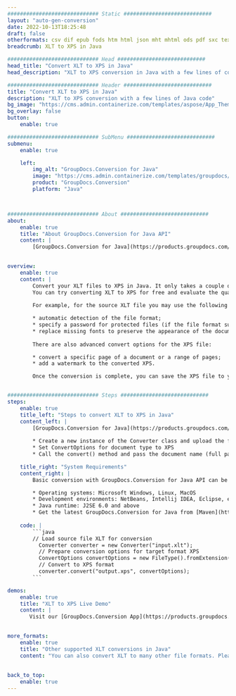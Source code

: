 ```yaml
---
############################# Static ############################
layout: "auto-gen-conversion"
date: 2022-10-13T18:25:48
draft: false
otherformats: csv dif epub fods htm html json mht mhtml ods pdf sxc tex tsv xlam xls xlsb xlsm xlsx xlt xltm xltx xml xps
breadcrumb: XLT to XPS in Java

############################# Head ############################
head_title: "Convert XLT to XPS in Java"
head_description: "XLT to XPS conversion in Java with a few lines of code. Convert over 160 file formats using the GroupDocs document conversion API for Java"

############################# Header ############################
title: "Convert XLT to XPS in Java"
description: "XLT to XPS conversion with a few lines of Java code"
bg_image: "https://cms.admin.containerize.com/templates/aspose/App_Themes/V3/images/bg/header1.png"
bg_overlay: false
button:
    enable: true

############################# SubMenu ############################
submenu:
    enable: true

    left:
        img_alt: "GroupDocs.Conversion for Java"
        image: "https://cms.admin.containerize.com/templates/groupdocs/images/product-logos/90x90-noborder/groupdocs-conversion-java.png"
        product: "GroupDocs.Conversion"
        platform: "Java"



############################# About ############################
about:
    enable: true
    title: "About GroupDocs.Conversion for Java API"
    content: |
        [GroupDocs.Conversion for Java](https://products.groupdocs.com/conversion/java/) is an advanced file format conversion API for converting between popular image and document formats such as Microsoft Office, OpenDocument, PDF, HTML, email, CAD. and much more with just a few lines of code. The native API automatically detects the formats of the original documents and offers many options for customizing the converted documents. Along with the function of extracting information from a document, it also supports caching of the conversion results to the local disk by default. However, any type of cache storage can be supported by implementing the appropriate interfaces - Amazon S3, Dropbox, Google Drive, Windows Azure, Reddis, or any others.
    

overview:
    enable: true
    content: |
        Convert your XLT files to XPS in Java. It only takes a couple of lines of Java code on any platform of your choice, such as Windows, Linux, macOS.
        You can try converting XLT to XPS for free and evaluate the quality of the conversion results. Along with simple file conversion scripts, you can try more sophisticated options for loading the XLT source file and storing the XPS output. 
        
        For example, for the source XLT file you may use the following load options:

        * automatic detection of the file format;
        * specify a password for protected files (if the file format supports it);
        * replace missing fonts to preserve the appearance of the document.
        
        There are also advanced convert options for the XPS file:

        * convert a specific page of a document or a range of pages;
        * add a watermark to the converted XPS.

        Once the conversion is complete, you can save the XPS file to your local file path or to any third party storage such as FTP, Amazon S3, Google Drive, Dropbox etc. Please note - to convert XLT to XPS, you do not need to install any additional software, such as MS Office, Open Office, Adobe Acrobat Reader etc.


############################# Steps ############################
steps:
    enable: true
    title_left: "Steps to convert XLT to XPS in Java"
    content_left: |
        [GroupDocs.Conversion for Java](https://products.groupdocs.com/conversion/java/) allows developers to easily convert XLT file to XPS with a few lines of code.
        
        * Create a new instance of the Converter class and upload the file XLT with the full path
        * Set ConvertOptions for document type to XPS
        * Call the convert() method and pass the document name (full path) and format (XPS) as a parameter

    title_right: "System Requirements"
    content_right: |
        Basic conversion with GroupDocs.Conversion for Java API can be done with just a few lines of code. Our APIs are supported on all major platforms and operating systems. Before executing the code below, make sure you have the following prerequisites installed on your system.

        * Operating systems: Microsoft Windows, Linux, MacOS
        * Development environments: NetBeans, Intellij IDEA, Eclipse, etc.
        * Java runtime: J2SE 6.0 and above
        * Get the latest GroupDocs.Conversion for Java from [Maven](https://repository.groupdocs.com/webapp/#/artifacts/browse/tree/General/repo/com/groupdocs/groupdocs-conversion)
         
    code: |
        ```java    
        // Load source file XLT for conversion
          Converter converter = new Converter("input.xlt");
          // Prepare conversion options for target format XPS
          ConvertOptions convertOptions = new FileType().fromExtension("xps").getConvertOptions();
          // Convert to XPS format
          converter.convert("output.xps", convertOptions);
        ```

demos:
    enable: true
    title: "XLT to XPS Live Demo"
    content: |
       Visit our [GroupDocs.Conversion App](https://products.groupdocs.app/conversion/family) website and try XLT to XPS conversion now. The free demo has the following benefits
          

more_formats:
    enable: true
    title: "Other supported XLT conversions in Java"
    content: "You can also convert XLT to many other file formats. Please see the list below."
       
       
back_to_top:
    enable: true
---
```


